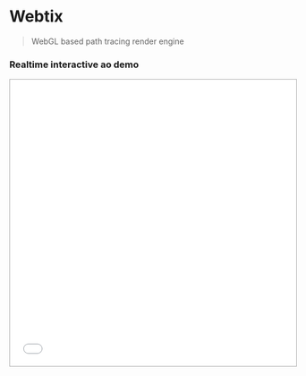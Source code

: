 Webtix
======

> WebGL based path tracing render engine

### Realtime interactive ao demo

<iframe width="512" height="512" src="./etc/webtix/index.html" style="outline:none;border: 1px solid #aaa;"></iframe>